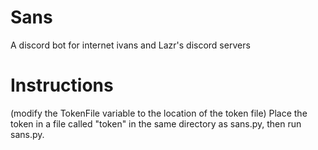 # Sans
A discord bot for internet ivans and Lazr's discord servers
# Instructions
(modify the TokenFile variable to the location of the token file)
Place the token in a file called "token" in the same directory as sans.py, then run sans.py.
